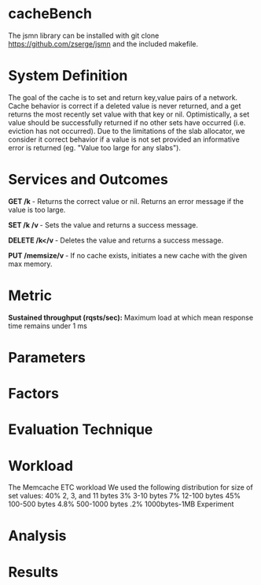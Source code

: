 # cacheBench

The jsmn library can be installed with git clone https://github.com/zserge/jsmn and the included makefile.


<h1> System Definition</h1>
The goal of the cache is to set and return key,value pairs of a network.
Cache behavior is correct if a deleted value is never returned, and a get returns the most recently set value with that key or nil.
Optimistically, a set value should be successfully returned if no other sets have occurred (i.e. eviction has not occurred).
Due to the limitations of the slab allocator, we consider it correct behavior if a value is not set provided an informative error is returned (eg. "Value too large for any slabs").

<h1> Services and Outcomes</h1>
<b>GET /k </b> - Returns the correct value or nil. Returns an error message if the value is too large.

<b>SET /k /v </b> - Sets the value and returns a success message.

<b>DELETE /k</v </b> - Deletes the value and returns a success message.

<b>PUT /memsize/v </b> - If no cache exists, initiates a new cache with the given max memory.

<h1>Metric</h1>
<b>Sustained throughput (rqsts/sec):</b> Maximum load at which mean response time remains under 1 ms

<h1>Parameters</h1>

<h1>Factors</h1>

<h1>Evaluation Technique</h1>

<h1>Workload</h1>
The Memcache ETC workload
We used the following distribution for size of set values:
40%   2, 3, and 11 bytes
3%    3-10 bytes
7%    12-100 bytes
45%   100-500 bytes
4.8%  500-1000 bytes
.2%   1000bytes-1MB


</h1>Experiment</h1>

<h1>Analysis</h1>

<h1>Results</h1>
